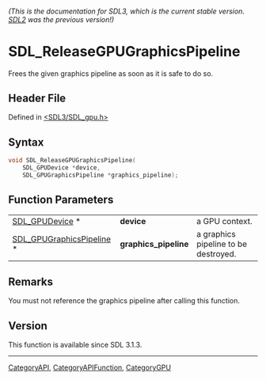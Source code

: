 ###### (This is the documentation for SDL3, which is the current stable version. [SDL2](https://wiki.libsdl.org/SDL2/) was the previous version!)
# SDL_ReleaseGPUGraphicsPipeline

Frees the given graphics pipeline as soon as it is safe to do so.

## Header File

Defined in [<SDL3/SDL_gpu.h>](https://github.com/libsdl-org/SDL/blob/main/include/SDL3/SDL_gpu.h)

## Syntax

```c
void SDL_ReleaseGPUGraphicsPipeline(
    SDL_GPUDevice *device,
    SDL_GPUGraphicsPipeline *graphics_pipeline);
```

## Function Parameters

|                                                      |                       |                                      |
| ---------------------------------------------------- | --------------------- | ------------------------------------ |
| [SDL_GPUDevice](SDL_GPUDevice) *                     | **device**            | a GPU context.                       |
| [SDL_GPUGraphicsPipeline](SDL_GPUGraphicsPipeline) * | **graphics_pipeline** | a graphics pipeline to be destroyed. |

## Remarks

You must not reference the graphics pipeline after calling this function.

## Version

This function is available since SDL 3.1.3.

----
[CategoryAPI](CategoryAPI), [CategoryAPIFunction](CategoryAPIFunction), [CategoryGPU](CategoryGPU)

